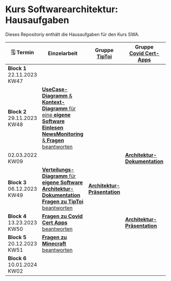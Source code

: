 # Kurs Softwarearchitektur: Hausaufgaben
Dieses Repositoriy enthält die Hausaufgaben für den Kurs SWA.

| :spiral_calendar: Termin|Einzelarbeit|Gruppe<br>[TipToi](Tiptoi.md)|Gruppe<br>[Covid Cert-Apps](CovidCert.md)|Gruppe<br>[Minecraft](Minecraft.md)|
|-|-|-|-|-|
|**Block 1**<br>22.11.2023<br>KW47|||||
|**Block 2**<br>29.11.2023<br>KW48|[**UseCase-Diagramm** & **Kontext-Diagramm** für eine **eigene Software**](/bl1-1.md)<br>[**Einlesen** **NewsMonitoring** & **Fragen** beantworten](NewsMonitoring_1.md)||||
|02.03.2022<br>KW09|||[**Architektur-Dokumentation**](/Gruppenarbeit.md)||
|**Block 3**<br>06.12.2023<br>KW49|[**Verteilungs-Diagramm** für **eigene Software**](bl2-2.md)<br>[**Architektur-Dokumentation**](/Gruppenarbeit.md)<br>[**Fragen zu TipToi** beantworten](Tiptoi.md)|[**Architektur-Präsentation**](/Gruppenarbeit.md)||[**Architektur-Dokumentation**](/Gruppenarbeit.md)|
|**Block 4**<br>13.23.2023<br>KW50|[**Fragen zu Covid Cert Apps** beantworten](CovidCert.md)||[**Architektur-Präsentation**](/Gruppenarbeit.md)||
|**Block 5**<br>20.12.2023<br>KW51|[**Fragen zu Minecraft** beantworten](Minecraft.md)|||[**Architektur-Präsentation**](/Gruppenarbeit.md)|
|**Block 6**<br>10.01.2024<br>KW02|
